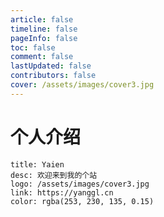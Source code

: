 ```yaml
---
article: false
timeline: false
pageInfo: false
toc: false
comment: false
lastUpdated: false
contributors: false
cover: /assets/images/cover3.jpg
---
```


# 个人介绍

```card
title: Yaien
desc: 欢迎来到我的个站
logo: /assets/images/cover3.jpg
link: https://yanggl.cn
color: rgba(253, 230, 135, 0.15)
```
